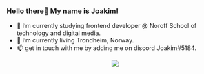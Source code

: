 ### Hello there👋 My name is Joakim!

- 🏫 I’m currently studying frontend developer @ Noroff School of technology and digital media.
- 🏡 I’m currently living Trondheim, Norway. 
- 📫 get in touch with me by adding me on discord Joakim#5184.

<div id="header" align="center">
  <img src="https://media.giphy.com/media/bGgsc5mWoryfgKBx1u/giphy.gif">
</div>

